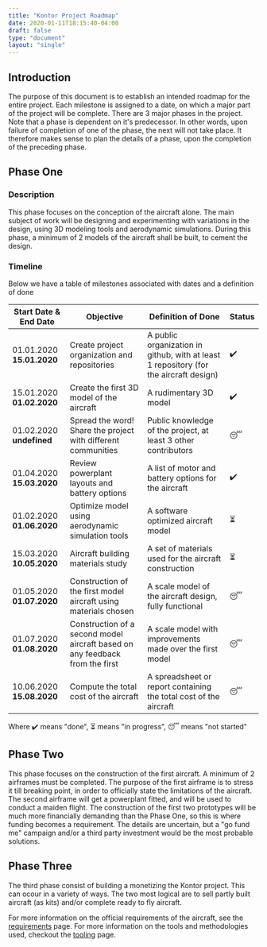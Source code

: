 ```yaml
---
title: "Kontor Project Roadmap"
date: 2020-01-11T18:15:40-04:00
draft: false
type: "document"
layout: "single"
---
```


## Introduction

The purpose of this document is to establish an intended roadmap for the entire project. Each milestone is assigned to a date, on which a major part of the project will be complete. There are 3 major phases in the project. Note that a phase is dependent on it's predecessor. In other words, upon failure of completion of one of the phase, the next will not take place. It therefore makes sense to plan the details of a phase, upon the completion of the preceding phase.

## Phase One

### Description

This phase focuses on the conception of the aircraft alone. The main subject of work will be designing and experimenting with variations in the design, using 3D modeling tools and aerodynamic simulations. During this phase, a minimum of 2 models of the aircraft shall be built, to cement the design.

### Timeline

Below we have a table of milestones associated with dates and a definition of done

| Start Date & End Date | Objective | Definition of Done | Status |
| --  | -- | -- | -- |
| 01.01.2020  **15.01.2020** | Create project organization and repositories | A public organization in github, with at least 1 repository (for the aircraft design) | ✔️
| 15.01.2020  **01.02.2020** | Create the first 3D model of the aircraft | A rudimentary 3D model | ✔️
| 01.02.2020  **undefined** | Spread the word! Share the project with different communities | Public knowledge of the project, at least 3 other contributors | 😴
| 01.04.2020  **15.03.2020** | Review powerplant layouts and battery options | A list of motor and battery options for the aircraft | ✔️
| 01.02.2020  **01.06.2020** | Optimize model using aerodynamic simulation tools | A software optimized aircraft model | ⏳
| 15.03.2020  **10.05.2020** | Aircraft building materials study | A set of materials used for the aircraft construction | ⏳
| 01.05.2020  **01.07.2020** | Construction of the first model aircraft using materials chosen | A scale model of the aircraft design, fully functional | 😴
| 01.07.2020  **01.08.2020** | Construction of a second model aircraft based on any feedback from the first | A scale model with improvements made over the first model | 😴
| 10.06.2020  **15.08.2020** | Compute the total cost of the aircraft | A spreadsheet or report containing the total cost of the aircraft | 😴

Where ✔️ means "done", ⏳ means "in progress", 😴 means "not started"

## Phase Two

This phase focuses on the construction of the first aircraft. A minimum of 2 airframes must be completed. The purpose of the first airframe is to stress it till breaking point, in order to officially state the limitations of the aircraft. The second airframe will get a powerplant fitted, and will be used to conduct a maiden flight. The construction of the first two prototypes will be much more financially demanding than the Phase One, so this is where funding becomes a requirement. The details are uncertain, but a "go fund me" campaign and/or a third party investment would be the most probable solutions.

## Phase Three

The third phase consist of building a monetizing the Kontor project. This can ocour in a variety of ways. The two most logical are to sell partly built aircraft (as kits) and/or complete ready to fly aircraft.

For more information on the official requirements of the aircraft, see the [requirements](/post/requirements/) page. For more information on the tools and methodologies used, checkout the [tooling](/post/tooling/) page.
